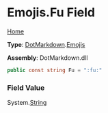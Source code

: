 # Emojis\.Fu Field

[Home](../../../README.md)

**Type**: [DotMarkdown](../../README.md)\.[Emojis](../README.md)

**Assembly**: DotMarkdown\.dll

```csharp
public const string Fu = ":fu:"
```

### Field Value

System\.[String](https://docs.microsoft.com/en-us/dotnet/api/system.string)